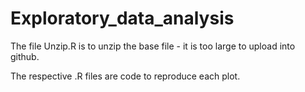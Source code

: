 # Exploratory_data_analysis

The file Unzip.R is to unzip the base file - it is too large to upload into github.

The respective .R files are code to reproduce each plot.
